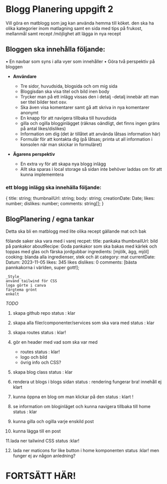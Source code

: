  
 # Blogg Planering uppgift 2

Vill göra en matblogg som jag kan använda hemma till köket. den ska ha olika kategorier inom matlagning samt en sida med tips på frukost, mellanmål samt recept /möjlighet att lägga in nya recept 

 ## Bloggen ska innehålla följande:
• En navbar som syns i alla vyer som innehåller
• Göra två perspektiv på bloggen

- **Användare**
   - Tre sidor, huvudsida, blogsida och om mig sida
   - Bloggisdan ska visa titel och bild inen body
   - Trycker man på ett inlägg vissas den i detalj -detalj innebär att man ser titel bilder text osv.
   - Ska även visa komentarer samt gå att skriva in nya komentarer anonymt
   - En knapp för att navigera tillbaka till huvudsida
   - gilla och ogilla blogginlägget (räknas oändligt, det finns ingen gräns på antal likes/dislikes)
   - Information om dig (det är tillåtet att använda låtsas information här)
   - Formulär för att kontakta dig (på låtsas; printa ut all information i konsolen när man skickar in formuläret)

- **Ägarens perspektiv**
   - En extra vy för att skapa nya blogg inlägg
   - Allt ska sparas i local storage så sidan inte behöver laddas om för att kunna implememtera

 ### ett blogg inlägg ska innehälla följande: 

{
title: string;
thumbnailUrl: string;
body: string;
creationDate: Date;
likes: number;
dislikes: number;
comments: string[];
}

 ## BlogPlanering / egna tankar 
  Detta ska bli en matblogg med lite olika recept gällande mat och bak

  fölande saker ska vara med i varej recpet: 
    title: pankaka
    thumbnailUrl: bild på pankakor
    aboutRecipe: Goda pankakor som ska bakas med kärlek och toppas med glas och färska jordgubbar 
    ingredients: [mjölk, ägg, mjöl]
    cooking: blanda alla ingredienser, stek och ät 
    category: mat
    currentDate: Datum: 2023-11-05
    likes: 345 likes
    dislikes: 0
    comments: [bästa pannkakorna i världen, super gott!];

    _Style_
    använd tailwind för CSS 
    loga görte i canva 
    färgtema grönt 
    enkelt 
_TODO_

1. skapa github repo
status : klar
2. skapa alla filer/componenter/services som ska vara med
status : klar

3. skapa routes 
status : klar! 
4. gör en header med vad som ska var med
   - routes status : klar! 
   - logo och bild
   - övrig info och CSS? 
5.  skapa blog class
   status : klar

6.  rendera ut blogs i blogs sidan
   status : rendering fungerar bra! innehåll ej klart 

7.   kunna öppna en blog om man klickar på den 
status : klart !

8.   se information om bloginläget och kunna navigera tillbaka till home
      status : klar 
9.   kunna gilla och ogilla varje enskild post

10.  kunna lägga till en post

11.lada ner tailwind CSS status :klar! 

12. lada ner maticons for like button i home komponenten 
 status :klar! men funger ej av någon anledning? 

 # FORTSÄTT HÄR! 

